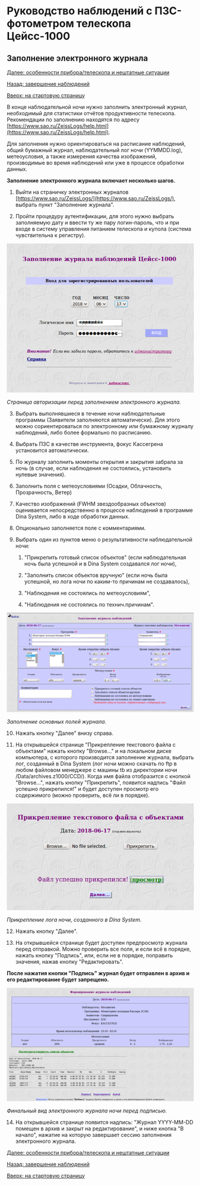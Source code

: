 # Руководство наблюдений с ПЗС-фотометром телескопа Цейсс-1000

## Заполнение электронного журнала

[Далее: особенности прибора/телескопа и нештатные ситуации](Neshtat.md)

[Назад: завершение наблюдений](Final.md)

[Вверх: на стартовую страницу](index.md)


В конце наблюдательной ночи нужно заполнить электронный журнал, необходимый для статистики отчётов продуктивности 
телескопа. Рекомендации по заполнению находятся по адресу 
[https://www.sao.ru/ZeissLogs/help.html](https://www.sao.ru/ZeissLogs/help.html).

Для заполнения нужно ориентироваться на расписание наблюдений, 
общий бумажный журнал, 
наблюдательный лог ночи (YYMMDD.log), 
метеоусловия, 
а также измерения качества изображений, производимые во время наблюдений или уже в процессе обработки данных.



**Заполнение электронного журнала включает несколько шагов.**


1. Выйти на страничку электронных журналов [https://www.sao.ru/ZeissLogs/](https://www.sao.ru/ZeissLogs/), 
выбрать пункт "Заполнение журнала".

2. Пройти процедуру аутентификации, для этого нужно выбрать заполняемую дату и ввести ту же пару логин-пароль, 
 что и при входе в систему управления питанием телескопа и купола (система чувствительна к регистру).
 
![Страница авторизации перед заполнением электронного журнала.](pic/ej_login_cript.png)

*Страница авторизации перед заполнением электронного журнала.*
 
3.  Выбрать выполнявшиеся в течение ночи наблюдательные программы (Заявители заполняются автоматически). 
 Для этого можно сориентироваться по электронному или бумажному журналу наблюдений, либо более формально по расписанию.

4. Выбрать ПЗС в качестве инструмента, фокус Кассегрена установится автоматически.

5. По журналу заполнить моменты открытия и закрытия забрала за ночь (в случае, если наблюдения не состоялись, 
установить нулевые значения).

6. Заполнить поля с метеоусловиями (Осадки, Облачность, Прозрачность, Ветер)

7. Качество изображений (FWHM звездообразных объектов) оценивается непосредственно в процессе наблюдений 
в программе Dina System, либо в ходе обработки данных.

8. Опционально заполняется поле с комментариями.

9. Выбрать один из пунктов меню о результативности наблюдательной ночи: 

    1. "Прикрепить готовый список объектов" (если наблюдательная ночь была успешной и в Dina System создавался лог ночи), 

    2. "Заполнить список объектов вручную" (если ночь была успешной, но лога ночи по каким-то причинам не создавалось),
    
    3. "Наблюдения не состоялись по метеоусловиям", 
    
    4. "Наблюдения не состоялись по технич.причинам".

![Заполнение основных полей журнала](pic/ej_2.png)

*Заполнение основных полей журнала.*

10. Нажать кнопку "Далее" внизу справа. 

11. На открывшейся странице "Прикрепление текстового файла с объектами" нажать кнопку "Browse..." 
и на локальном диске компьютера, с которого производится заполнение журнала, выбрать лог, созданный в Dina System
(лог ночи можно скачать по ftp в любом файловом менеджере с машины tb из директории ночи /Data/archives.z1000/CCD/). 
Когда имя файла отобразится с кнопкой "Browse...", нажать кнопку "Прикрепить", 
появится надпись "Файл успешно прикрепился!" и будет доступен просмотр его содержимого (можно проверить, всё ли в порядке).


![Прикрепление лога ночи, созданного в Dina System.](pic/ej_3.png)

*Прикрепление лога ночи, созданного в Dina System.*
 
 
12. Нажать кнопку "Далее". 

13. На открывшейся странице будет доступен предпросмотр журнала перед отправкой. 
Можно проверить все поля, и если всё в порядке, нажать кнопку "Подпись", 
или, если не в порядке, поправить значения, нажав кнопку "Редактировать".

**После нажатия кнопки "Подпись" журнал будет отправлен в архив и его редактирование будет запрещено.**

![Финальный вид электронного журнала ночи перед подписью.](pic/ej_4.jpg)

*Финальный вид электронного журнала ночи перед подписью.*

14. На открывшейся странице появится надпись: "Журнал YYYY-MM-DD помещен в архив и закрыт на редактирование", 
 и ниже кнопка "В начало", нажатие на которую завершает сессию заполнения электронного журнала.


[Далее: особенности прибора/телескопа и нештатные ситуации](Neshtat.md)

[Назад: завершение наблюдений](Final.md)

[Вверх: на стартовую страницу](index.md)

 
 

    
 
